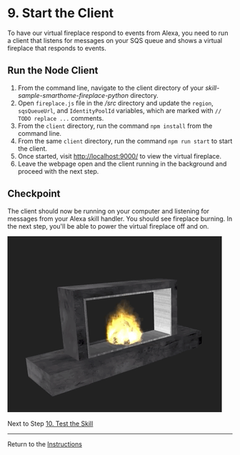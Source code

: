 # 9. Start the Client

To have our virtual fireplace respond to events from Alexa, you need to run a client that listens for messages on your SQS queue and shows a virtual fireplace that responds to events.

## Run the Node Client

1. From the command line, navigate to the client directory of your *skill-sample-smarthome-fireplace-python* directory.
2. Open `fireplace.js` file in the _/src_ directory and update the `region`, `sqsQueueUrl`, and `IdentityPoolId` variables, which are marked with `// TODO replace ...` comments.
3. From the `client` directory, run the command `npm install` from the command line.
4. From the same `client` directory, run the command `npm run start` to start the client.
5. Once started, visit [http://localhost:9000/](http://localhost:9000) to view the virtual fireplace.
6. Leave the webpage open and the client running in the background and proceed with the next step.

## Checkpoint
The client should now be running on your computer and listening for messages from your Alexa skill handler. You should see fireplace burning. In the next step, you'll be able to power the virtual fireplace off and on.

![](./img/fireplace-burning.gif)

Next to Step [10. Test the Skill](test-the-skill.md)

___
Return to the [Instructions](README.md)
